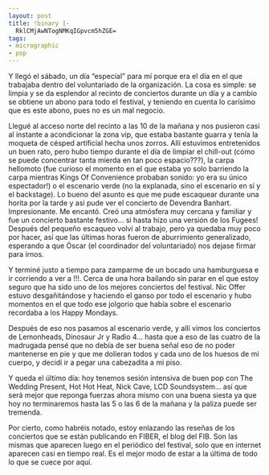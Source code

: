```yaml
---
layout: post
title: !binary |-
  RklCMjAwNTogNMKqIGpvcm5hZGE=
tags:
- micrographic
- pop
---
```

Y llegó el sábado, un día “especial” para mí porque era el día en el que trabajaba dentro del voluntariado de la organización. La cosa es simple: se limpia y se da esplendor al recinto de conciertos durante un día y a cambio se obtiene un abono para todo el festival, y teniendo en cuenta lo carísimo que es este abono, pues no es un mal negocio.

<!--more-->

Llegué al acceso norte del recinto a las 10 de la mañana y nos pusieron casi al instante a acondicionar la zona vip, que estaba bastante guarra y tenía la moqueta de césped artificial hecha unos zorros. Allí estuvimos entretenidos un buen rato, pero hubo tiempo durante el día de limpiar el chill-out (cómo se puede concentrar tanta mierda en tan poco espacio???), la carpa hellomoto (fue curioso el momento en el que estaba yo solo barriendo la carpa mientras Kings Of Convenience probaban sonido: yo era su único espectador!) o el escenario verde (no la explanada, sino el escenario en sí y el backstage). Lo bueno del asunto es que me pude escaquear durante una horita por la tarde y así pude ver el concierto de Devendra Banhart. Impresionante. Me encantó. Creó una atmósfera muy cercana y familiar y fue un concierto bastante festivo… si hasta hizo una versión de los Fugees! Después del pequeño escaqueo volví al trabajo, pero ya quedaba muy poco por hacer, así que las últimas horas fueron de aburrimiento generalizado, esperando a que Óscar (el coordinador del voluntariado) nos dejase firmar para irnos.

Y terminé justo a tiempo para zamparme de un bocado una hamburguesa e ir corriendo a ver a !!!. Cerca de una hora bailando sin parar en el que estoy seguro que ha sido uno de los mejores conciertos del festival. Nic Offer estuvo desgañitándose y haciendo el ganso por todo el escenario y hubo momentos en el que todo ese jolgorio que había sobre el escenario recordaba a los Happy Mondays.

Después de eso nos pasamos al escenario verde, y allí vimos los conciertos de Lemonheads, Dinosaur Jr y Radio 4... hasta que a eso de las cuatro de la madrugada pensé que no debía de ser buena señal eso de no poder mantenerse en pie y que me dolieran todos y cada uno de los huesos de mi cuerpo, y decidí ir a pegar una cabezadita a mi piso.

Y queda el último día: hoy tenemos sesión intensiva de buen pop con The Wedding Present, Hot Hot Heat, Nick Cave, LCD Soundsystem… así que será mejor que reponga fuerzas ahora mismo con una buena siesta ya que hoy no terminaremos hasta las 5 o las 6 de la mañana y la paliza puede ser tremenda.

Por cierto, como habréis notado, estoy enlazando las reseñas de los conciertos que se están publicando en FIBER, el blog del FIB. Son las mismas que aparecen luego en el periódico del festival, solo que en internet aparecen casi en tiempo real. Es el mejor modo de estar a la última de todo lo que se cuece por aquí.
